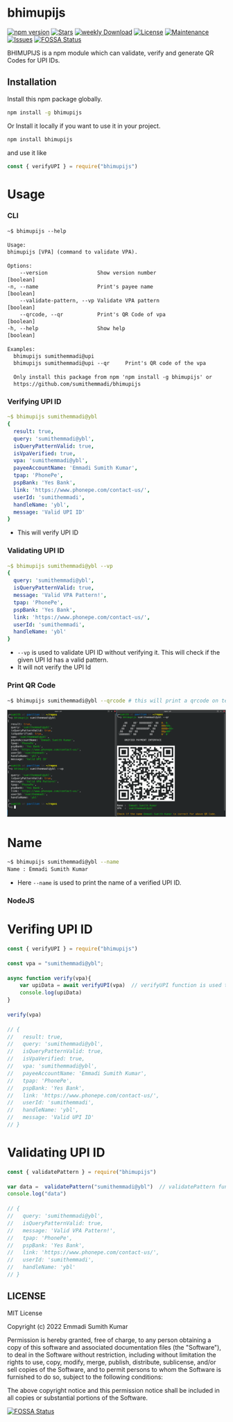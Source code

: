 # bhimupijs
[![npm version](https://img.shields.io/npm/v/bhimupijs.svg)](https://www.npmjs.com/package/bhimupijs)
[![Stars](https://img.shields.io/github/stars/sumithemmadi/bhimupijs)](https://github.com/sumithemmadi/bhimupijs/stargazers)
[![weekly Download](https://img.shields.io/npm/dt/bhimupijs.svg)](https://github.com/sumithemmadi/bhimupijs)
[![License](https://img.shields.io/npm/l/bhimupijs.svg)](https://github.com/sumithemmadi/bhimupijs/blob/main/LICENSE)
[![Maintenance](https://img.shields.io/npms-io/maintenance-score/bhimupijs)](https://github.com/sumithemmadi/upij)
[![Issues](https://img.shields.io/github/issues/sumithemmadi/bhimupijs)](https://github.com/sumithemmadi/bhimupijs/issues)
[![FOSSA Status](https://app.fossa.com/api/projects/git%2Bgithub.com%2Fsumithemmadi%2Fbhimupijs.svg?type=shield)](https://app.fossa.com/projects/git%2Bgithub.com%2Fsumithemmadi%2Fbhimupijs?ref=badge_shield)

BHIMUPIJS is a npm module which can  validate, verify  and generate QR Codes for UPI IDs.

## Installation
Install this npm package globally.
```bash
npm install -g bhimupijs
```
Or Install it locally if you want to use it in your project.

```bash
npm install bhimupijs
```
and use it like
```js
const { verifyUPI } = require("bhimupijs")
```
# Usage
### CLI

```
~$ bhimupijs --help

Usage:
bhimupijs [VPA] (command to validate VPA).

Options:
    --version                Show version number                [boolean]
-n, --name                   Print's payee name                 [boolean]
    --validate-pattern, --vp Validate VPA pattern               [boolean]
    --qrcode, --qr           Print's QR Code of vpa             [boolean]
-h, --help                   Show help                          [boolean]

Examples:
  bhimupijs sumithemmadi@upi
  bhimupijs sumithemmadi@upi --qr     Print's QR code of the vpa

  Only install this package from npm 'npm install -g bhimupijs' or
  https://github.com/sumithemmadi/bhimupijs
```
### Verifying  UPI ID
```yaml
~$ bhimupijs sumithemmadi@ybl
{
  result: true,
  query: 'sumithemmadi@ybl',
  isQueryPatternValid: true,
  isVpaVerified: true,
  vpa: 'sumithemmadi@ybl',
  payeeAccountName: 'Emmadi Sumith Kumar',
  tpap: 'PhonePe',
  pspBank: 'Yes Bank',
  link: 'https://www.phonepe.com/contact-us/',
  userId: 'sumithemmadi',
  handleName: 'ybl',
  message: 'Valid UPI ID'
}
```
- This will verify UPI ID
### Validating UPI ID
```yaml
~$ bhimupijs sumithemmadi@ybl --vp
{
  query: 'sumithemmadi@ybl',
  isQueryPatternValid: true,
  message: 'Valid VPA Pattern!',
  tpap: 'PhonePe',
  pspBank: 'Yes Bank',
  link: 'https://www.phonepe.com/contact-us/',
  userId: 'sumithemmadi',
  handleName: 'ybl'
}
```
- `--vp` is used to validate UPI ID without verifying it. This will check if the given UPI Id has a valid pattern.
- It will not verify the UPI Id

### Print QR Code 

```sh
~$ bhimupijs sumithemmadi@ybl --qrcode # this will print a qrcode on terminal
```
![QR Code Image](img/example.png)

# Name

```sh
~$ bhimupijs sumithemmadi@ybl --name 
Name : Emmadi Sumith Kumar
```
- Here `--name` is used to print the name of a verified UPI ID.

### NodeJS

# Verifing UPI ID 
```js
const { verifyUPI } = require("bhimupijs")

const vpa = "sumithemmadi@ybl";

async function verify(vpa){
    var upiData = await verifyUPI(vpa)  // verifyUPI function is used to verify UPI ID
    console.log(upiData)
}

verify(vpa)

// {
//   result: true,
//   query: 'sumithemmadi@ybl',
//   isQueryPatternValid: true,
//   isVpaVerified: true,
//   vpa: 'sumithemmadi@ybl',
//   payeeAccountName: 'Emmadi Sumith Kumar',
//   tpap: 'PhonePe',
//   pspBank: 'Yes Bank',
//   link: 'https://www.phonepe.com/contact-us/',
//   userId: 'sumithemmadi',
//   handleName: 'ybl',
//   message: 'Valid UPI ID'
// }
```

# Validating UPI ID
```js
const { validatePattern } = require("bhimupijs")

var data =  validatePattern("sumithemmadi@ybl")  // validatePattern function only validate the  UPI ID pattern.
console.log("data")

// {
//   query: 'sumithemmadi@ybl',
//   isQueryPatternValid: true,
//   message: 'Valid VPA Pattern!',
//   tpap: 'PhonePe',
//   pspBank: 'Yes Bank',
//   link: 'https://www.phonepe.com/contact-us/',
//   userId: 'sumithemmadi',
//   handleName: 'ybl'
// }
```
## LICENSE

MIT License

Copyright (c) 2022 Emmadi Sumith Kumar

Permission is hereby granted, free of charge, to any person obtaining a copy
of this software and associated documentation files (the "Software"), to deal
in the Software without restriction, including without limitation the rights
to use, copy, modify, merge, publish, distribute, sublicense, and/or sell
copies of the Software, and to permit persons to whom the Software is
furnished to do so, subject to the following conditions:

The above copyright notice and this permission notice shall be included in all
copies or substantial portions of the Software.

[![FOSSA Status](https://app.fossa.com/api/projects/git%2Bgithub.com%2Fsumithemmadi%2Fbhimupijs.svg?type=large)](https://app.fossa.com/projects/git%2Bgithub.com%2Fsumithemmadi%2Fbhimupijs?ref=badge_large)